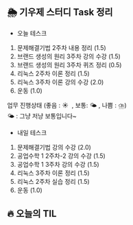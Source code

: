 ## 🌦️ 기우제 스터디 Task 정리

- 오늘 테스크

1. 문제해결기법 2주차 내용 정리 (1.5)
2. 브랜드 생성의 원리 3주차 강의 수강 (1.5)
3. 브랜드 생성의 원리 3주차 퀴즈 정리 (0.5)
4. 리눅스 2주차 이론 정리 (1.5)
5. 리눅스 3주차 이론 강의 수강 (2.0)
6. 운동 (1.0)

업무 진행상태 (좋음 : ☀  , 보통: 🌤 , 나쁨 : ⛈)   
🌤 : 그냥 저냥 보통입니다~
 
- 내일 테스크

1. 문제해결기법 강의 수강 (2.0)
2. 공업수학 1 2주차-2 강의 수강 (1.5)
3. 공업수학 1 3주차 강의 수강 (1.5)
4. 리눅스 3주차 이론 정리 (1.5)
5. 리눅스 2주차 실습 정리 (1.5)
6. 운동 (1.0)

## 🔥 오늘의 TIL


